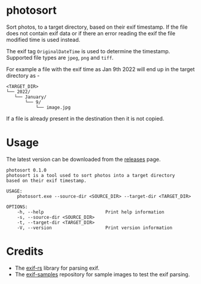 # photosort
Sort photos, to a target directory, based on their exif timestamp. If the file does not contain exif data or if there an error reading the exif the file modified time is used instead.

The exif tag `OriginalDateTime` is used to determine the timestamp. Supported file types are `jpeg`, `png` and `tiff`.

For example a file with the exif time as Jan 9th 2022 will end up in the target directory as - 
```
<TARGET_DIR>
└── 2022/
   └── January/
       └── 9/
           └── image.jpg
```

If a file is already present in the destination then it is not copied. 

# Usage
The latest version can be downloaded from the [releases](https://github.com/abhayk/photosort/releases) page.

```
photosort 0.1.0
photosort is a tool used to sort photos into a target directory
based on their exif timestamp.

USAGE:
    photosort.exe --source-dir <SOURCE_DIR> --target-dir <TARGET_DIR>

OPTIONS:
    -h, --help                       Print help information
    -s, --source-dir <SOURCE_DIR>
    -t, --target-dir <TARGET_DIR>
    -V, --version                    Print version information
```

# Credits
- The [exif-rs](https://github.com/kamadak/exif-rs) library for parsing exif.
- The [exif-samples](https://github.com/ianare/exif-samples) repository for sample images to test the exif parsing.